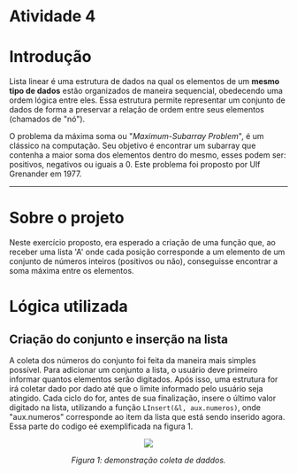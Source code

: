 # Atividade 4
<h1>Introdução</h1>
<p>Lista linear é uma estrutura de dados na qual os elementos de um <b>mesmo tipo de dados</b> estão organizados de maneira sequencial, obedecendo uma ordem lógica entre eles. Essa estrutura permite representar um conjunto de dados de forma a preservar a relação de ordem entre seus elementos (chamados de "nó").</p>
<p>O problema da máxima soma ou "<i>Maximum-Subarray Problem</i>", é um clássico na computação. Seu objetivo é encontrar um subarray que contenha a maior soma dos elementos dentro do mesmo, esses podem ser: positivos, negativos ou iguais a 0. Este problema foi proposto por Ulf Grenander em 1977.</p>
<hr/>

<h1>Sobre o projeto</h1>
<p>Neste exercício proposto, era esperado a criação de uma função que, ao receber uma lista 'A' onde cada posição corresponde a um elemento de um conjunto de números inteiros (positivos ou não), conseguisse encontrar a soma máxima entre os elementos.</p>

<h1>Lógica utilizada</h1>
<h2>Criação do conjunto e inserção na lista</h2>
<p>A coleta dos números do conjunto foi feita da maneira mais simples possível. Para adicionar um conjunto a lista, o usuário deve primeiro informar quantos elementos serão digitados. Após isso, uma estrutura for irá coletar dado por dado até que o limite informado pelo usuário seja atingido. Cada ciclo do for, antes de sua finalização, insere o último valor digitado na lista, utilizando a função <code>LInsert(&l, aux.numeros)</code>, onde "aux.numeros" corresponde ao item da lista que está sendo inserido agora. Essa parte do codigo eé exemplificada na figura 1.
<center>
    <img src="imgs/coleta_de_dados">
    <p><i>Figura 1: demonstração coleta de daddos.</i></p>   
</center>
